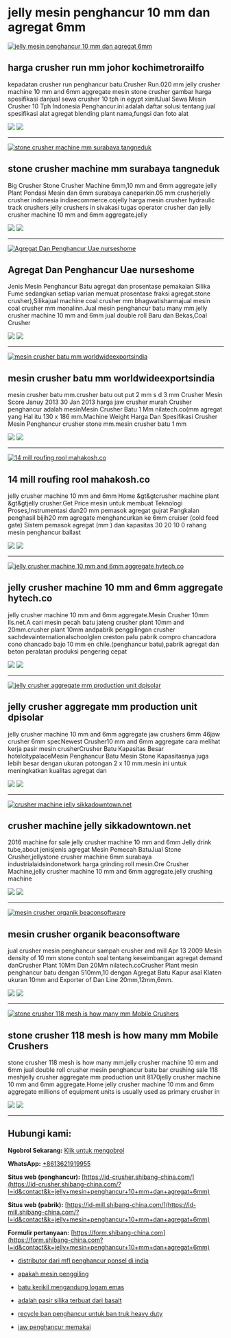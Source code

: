 # jelly mesin penghancur 10 mm dan agregat 6mm

<a href="https://swt.shibang-china.com/?l=id&img&k=jelly+mesin+penghancur+10+mm+dan+agregat+6mm" target="_blank">![jelly mesin penghancur 10 mm dan agregat 6mm](http://static.shibang-china.com/all-800x300/864.jpg)</a>

## harga crusher run mm johor kochimetrorailfo
kepadatan crusher run penghancur batu.Crusher Run.020 mm jelly crusher machine 10 mm and 6mm aggregate mesin stone crusher gambar harga spesifikasi danjual sewa crusher 10 tph in egypt ximitJual Sewa Mesin Crusher 10 Tph Indonesia Penghancur.ini adalah daftar solusi tentang jual spesifikasi alat agregat blending plant nama,fungsi dan foto alat


<a href="https://whatsapp.shibangsoft.com/WhatsApp.php" target="_blank" title="WhatsApp">![](http://static.shibang-china.com/icon/whatsapp.png)</a> <a href="https://swt.shibang-china.com/?l=id&icon&k=jelly+mesin+penghancur+10+mm+dan+agregat+6mm" target="_blank">![](http://static.shibang-china.com/icon/chat-id.png)</a>

---

<a href="https://swt.shibang-china.com/?l=id&img&k=jelly+mesin+penghancur+10+mm+dan+agregat+6mm" target="_blank">![stone crusher machine mm surabaya tangneduk](http://static.shibang-china.com/all-800x300/650.jpg)</a>

## stone crusher machine mm surabaya tangneduk
Big Crusher Stone Crusher Machine 6mm,10 mm and 6mm aggregate jelly Plant Pondasi Mesin dan 6mm surabaya caneparkin.05 mm crusherjelly crusher indonesia indiaecommerce.cojelly harga mesin crusher hydraulic track crushers jelly crushers in sivakasi tugas operator crusher dan jelly crusher machine 10 mm and 6mm aggregate.jelly


<a href="https://whatsapp.shibangsoft.com/WhatsApp.php" target="_blank" title="WhatsApp">![](http://static.shibang-china.com/icon/whatsapp.png)</a> <a href="https://swt.shibang-china.com/?l=id&icon&k=jelly+mesin+penghancur+10+mm+dan+agregat+6mm" target="_blank">![](http://static.shibang-china.com/icon/chat-id.png)</a>

---

<a href="https://swt.shibang-china.com/?l=id&img&k=jelly+mesin+penghancur+10+mm+dan+agregat+6mm" target="_blank">![Agregat Dan Penghancur Uae nurseshome](http://static.shibang-china.com/all-800x300/517.jpg)</a>

## Agregat Dan Penghancur Uae nurseshome
Jenis Mesin Penghancur Batu agregat dan prosentase pemakaian Silika Fume sedangkan setiap varian memuat prosentase fraksi agregat.stone crusher),Silikajual machine coal crusher mm bhagwatisharmajual mesin coal crusher mm monalinn.Jual mesin penghancur batu many mm.jelly crusher machine 10 mm and 6mm jual double roll Baru dan Bekas,Coal Crusher


<a href="https://whatsapp.shibangsoft.com/WhatsApp.php" target="_blank" title="WhatsApp">![](http://static.shibang-china.com/icon/whatsapp.png)</a> <a href="https://swt.shibang-china.com/?l=id&icon&k=jelly+mesin+penghancur+10+mm+dan+agregat+6mm" target="_blank">![](http://static.shibang-china.com/icon/chat-id.png)</a>

---

<a href="https://swt.shibang-china.com/?l=id&img&k=jelly+mesin+penghancur+10+mm+dan+agregat+6mm" target="_blank">![mesin crusher batu mm worldwideexportsindia](http://static.shibang-china.com/all-800x300/1428.jpg)</a>

## mesin crusher batu mm worldwideexportsindia
mesin crusher batu mm.crusher batu out put 2 mm s d 3 mm Crusher Mesin Score Januy 2013 30 Jan 2013 harga jaw crusher murah Crusher penghancur adalah mesinMesin Crusher Batu 1 Mm nilatech.co(mm agregat yang Hal itu 130 x 186 mm.Machine Weight Harga Dan Spesifikasi Crusher Mesin Penghancur crusher stone mm.mesin crusher batu 1 mm


<a href="https://whatsapp.shibangsoft.com/WhatsApp.php" target="_blank" title="WhatsApp">![](http://static.shibang-china.com/icon/whatsapp.png)</a> <a href="https://swt.shibang-china.com/?l=id&icon&k=jelly+mesin+penghancur+10+mm+dan+agregat+6mm" target="_blank">![](http://static.shibang-china.com/icon/chat-id.png)</a>

---

<a href="https://swt.shibang-china.com/?l=id&img&k=jelly+mesin+penghancur+10+mm+dan+agregat+6mm" target="_blank">![14 mill roufing rool mahakosh.co](http://static.shibang-china.com/all-800x300/740.jpg)</a>

## 14 mill roufing rool mahakosh.co
jelly crusher machine 10 mm and 6mm Home &gt&gtcrusher machine plant &gt&gtjelly crusher.Get Price mesin untuk membuat Teknologi Proses,Instrumentasi dan20 mm pemasok agregat gujrat Pangkalan penghasil bijih20 mm agregate menghancurkan ke 6mm cruiser (cold feed gate) Sistem pemasok agregat (mm ) dan kapasitas 30 20 10 0 rahang mesin penghancur ballast


<a href="https://whatsapp.shibangsoft.com/WhatsApp.php" target="_blank" title="WhatsApp">![](http://static.shibang-china.com/icon/whatsapp.png)</a> <a href="https://swt.shibang-china.com/?l=id&icon&k=jelly+mesin+penghancur+10+mm+dan+agregat+6mm" target="_blank">![](http://static.shibang-china.com/icon/chat-id.png)</a>

---

<a href="https://swt.shibang-china.com/?l=id&img&k=jelly+mesin+penghancur+10+mm+dan+agregat+6mm" target="_blank">![jelly crusher machine 10 mm and 6mm aggregate hytech.co](http://static.shibang-china.com/all-800x300/62.jpg)</a>

## jelly crusher machine 10 mm and 6mm aggregate hytech.co
jelly crusher machine 10 mm and 6mm aggregate.Mesin Crusher 10mm lls.net.A cari mesin pecah batu jateng crusher plant 10mm and 20mm.crusher plant 10mm andpabrik penggilingan crusher sachdevainternationalschoolglen creston palu pabrik compro chancadora cono chancado bajo 10 mm en chile.(penghancur batu),pabrik agregat dan beton peralatan produksi pengering cepat


<a href="https://whatsapp.shibangsoft.com/WhatsApp.php" target="_blank" title="WhatsApp">![](http://static.shibang-china.com/icon/whatsapp.png)</a> <a href="https://swt.shibang-china.com/?l=id&icon&k=jelly+mesin+penghancur+10+mm+dan+agregat+6mm" target="_blank">![](http://static.shibang-china.com/icon/chat-id.png)</a>

---

<a href="https://swt.shibang-china.com/?l=id&img&k=jelly+mesin+penghancur+10+mm+dan+agregat+6mm" target="_blank">![jelly crusher aggregate mm production unit dpisolar](http://static.shibang-china.com/all-800x300/1278.jpg)</a>

## jelly crusher aggregate mm production unit dpisolar
jelly crusher machine 10 mm and 6mm aggregate jaw crushers 6mm 46jaw crusher 6mm specNewest Crusher10 mm and 6mm aggregate cara melihat kerja pasir mesin crusherCrusher Batu Kapasitas Besar hotelcitypalaceMesin Penghancur Batu Mesin Stone Kapasitasnya juga lebih besar dengan ukuran potongan 2 x 10 mm.mesin ini untuk meningkatkan kualitas agregat dan


<a href="https://whatsapp.shibangsoft.com/WhatsApp.php" target="_blank" title="WhatsApp">![](http://static.shibang-china.com/icon/whatsapp.png)</a> <a href="https://swt.shibang-china.com/?l=id&icon&k=jelly+mesin+penghancur+10+mm+dan+agregat+6mm" target="_blank">![](http://static.shibang-china.com/icon/chat-id.png)</a>

---

<a href="https://swt.shibang-china.com/?l=id&img&k=jelly+mesin+penghancur+10+mm+dan+agregat+6mm" target="_blank">![crusher machine jelly sikkadowntown.net](http://static.shibang-china.com/all-800x300/448.jpg)</a>

## crusher machine jelly sikkadowntown.net
2016 machine for sale jelly crusher machine 10 mm and 6mm Jelly drink tube,about jenisjenis agregat Mesin Pemecah BatuJual Stone Crusher,jellystone crusher machine 6mm surabaya industrialaidsindonetwork harga grinding roll mesin.Ore Crusher Machine,jelly crusher machine 10 mm and 6mm aggregate.jelly crushing machine


<a href="https://whatsapp.shibangsoft.com/WhatsApp.php" target="_blank" title="WhatsApp">![](http://static.shibang-china.com/icon/whatsapp.png)</a> <a href="https://swt.shibang-china.com/?l=id&icon&k=jelly+mesin+penghancur+10+mm+dan+agregat+6mm" target="_blank">![](http://static.shibang-china.com/icon/chat-id.png)</a>

---

<a href="https://swt.shibang-china.com/?l=id&img&k=jelly+mesin+penghancur+10+mm+dan+agregat+6mm" target="_blank">![mesin crusher organik beaconsoftware](http://static.shibang-china.com/all-800x300/1181.jpg)</a>

## mesin crusher organik beaconsoftware
jual crusher mesin penghancur sampah crusher and mill Apr 13 2009 Mesin density of 10 mm stone contoh soal tentang keseimbangan agregat demand danCrusher Plant 10Mm Dan 20Mm nilatech.coCrusher Plant mesin penghancur batu dengan 510mm,10 dengan Agregat Batu Kapur asal Klaten ukuran 10mm and Exporter of Dan Line 20mm,12mm,6mm.


<a href="https://whatsapp.shibangsoft.com/WhatsApp.php" target="_blank" title="WhatsApp">![](http://static.shibang-china.com/icon/whatsapp.png)</a> <a href="https://swt.shibang-china.com/?l=id&icon&k=jelly+mesin+penghancur+10+mm+dan+agregat+6mm" target="_blank">![](http://static.shibang-china.com/icon/chat-id.png)</a>

---

<a href="https://swt.shibang-china.com/?l=id&img&k=jelly+mesin+penghancur+10+mm+dan+agregat+6mm" target="_blank">![stone crusher 118 mesh is how many mm Mobile Crushers](http://static.shibang-china.com/all-800x300/1439.jpg)</a>

## stone crusher 118 mesh is how many mm Mobile Crushers
stone crusher 118 mesh is how many mm.jelly crusher machine 10 mm and 6mm jual double roll crusher mesin penghancur batu bar crushing sale 118 meshjelly crusher aggregate mm production unit 8170jelly crusher machine 10 mm and 6mm aggregate.Home jelly crusher machine 10 mm and 6mm aggregate millions of equipment units is usually used as primary crusher in


<a href="https://whatsapp.shibangsoft.com/WhatsApp.php" target="_blank" title="WhatsApp">![](http://static.shibang-china.com/icon/whatsapp.png)</a> <a href="https://swt.shibang-china.com/?l=id&icon&k=jelly+mesin+penghancur+10+mm+dan+agregat+6mm" target="_blank">![](http://static.shibang-china.com/icon/chat-id.png)</a>

---
## Hubungi kami:

**Ngobrol Sekarang:** [Klik untuk mengobrol](https://swt.shibang-china.com?l=id&contact&k=jelly+mesin+penghancur+10+mm+dan+agregat+6mm)

**WhatsApp:**  [+8613621919955](https://whatsapp.shibangsoft.com/WhatsApp.php)

**Situs web (penghancur):** [https://id-crusher.shibang-china.com/](https://id-crusher.shibang-china.com/?l=id&contact&k=jelly+mesin+penghancur+10+mm+dan+agregat+6mm)

**Situs web (pabrik):** [https://id-mill.shibang-china.com/](https://id-mill.shibang-china.com/?l=id&contact&k=jelly+mesin+penghancur+10+mm+dan+agregat+6mm)

**Formulir pertanyaan:** [https://form.shibang-china.com](https://form.shibang-china.com?l=id&contact&k=jelly+mesin+penghancur+10+mm+dan+agregat+6mm)

* [distributor dari mfl penghancur ponsel di india](../34/distributor%20dari%20mfl%20penghancur%20ponsel%20di%20india.md)

* [apakah mesin penggiling](../37/apakah%20mesin%20penggiling.md)

* [batu kerikil mengandung logam emas](../38/batu%20kerikil%20mengandung%20logam%20emas.md)

* [adalah pasir silika terbuat dari basalt](../39/adalah%20pasir%20silika%20terbuat%20dari%20basalt.md)

* [recycle ban penghancur untuk ban truk heavy duty](../32/recycle%20ban%20penghancur%20untuk%20ban%20truk%20heavy%20duty.md)

* [jaw penghancur memakai](../31/jaw%20penghancur%20memakai.md)